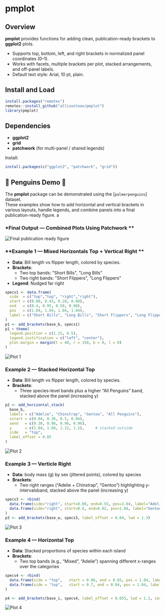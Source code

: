 # pmplot

## Overview
**pmplot** provides functions for adding clean, publication-ready brackets to **ggplot2** plots.

- Supports top, bottom, left, and right brackets in normalized panel coordinates (0–1).
- Works with facets, multiple brackets per plot, stacked arrangements, and off-panel labels.
- Default text style: Arial, 10 pt, plain.
## Install and Load
```r
install.packages("remotes")
remotes::install_github("allisonloan/pmplot")
library(pmplot)
```
## Dependencies
- **ggplot2**
- **grid**
- **patchwork** (for multi-panel / shared legends)

Install:
```r
install.packages(c("ggplot2", "patchwork", "grid"))
```
## 🐧 Penguins Demo 🐧 

The **pmplot** package can be demonstrated using the [`palmerpenguins`] dataset.  
These examples show how to add horizontal and vertical brackets in various layouts, handle legends, and combine panels into a final publication-ready figure.
a
### *Final Output — Combined Plots Using Patchwork **  
![Final publication ready figure](R/plot/final_plot_A4.png)
### **Example 1 — Mixed Horizontals Top + Vertical Right **  
- **Data**: Bill length vs flipper length, colored by species.  
- **Brackets**:  
  - Two top bands: "Short Bills", "Long Bills"  
  - Two right bands: "Short Flippers", "Long Flippers"  
- **Legend**: Nudged far right
```r
specs1 <- data.frame(
  side  = c("top","top", "right","right"),
  start = c(0.08, 0.43, 0.20, 0.60),
  end   = c(0.4, 0.95, 0.50, 0.90),
  pos   = c(1.04, 1.04, 1.04, 1.04),
  label = c("Short Bills", "Long Bills", "Short Flippers", "Long Flippers")
)
p1 <- add_brackets(base_b, specs1)
p1 + theme(
  legend.position = c(1.15, 0.5),
  legend.justification = c("left", "center"), 
  plot.margin = margin(t = 40, r = 150, b = 0, l = 0)
)
```
![Plot 1](R/plot/p1.png)

### **Example 2 — Stacked Horizontal Top**  
- **Data**: Bill length vs flipper length, colored by species.  
- **Brackets**:  
     - Three species-level bands plus a higher “All Penguins” band, stacked above the panel (increasing y) 

```r
p2 <- add_horizontal_stack(
  base_b,
  labels = c("Adelie", "Chinstrap", "Gentoo", "All Penguins"),
  xstart = c(0.04, 0.36, 0.5, 0.04),
  xend   = c(0.30, 0.96, 0.96, 0.96),
  y      = c(1.04, 1.04, 1.12, 1.2),     # stacked outside
  side   = "top",
  label_offset = 0.05
)
```
![Plot 2](R/plot/p2.png)

### **Example 3 — Verticle Right**  
- **Data**: body mass (g) by sex (jittered points), colored by species  
- **Brackets**:  
     - Two right ranges (“Adelie + Chinstrap”, “Gentoo”) highlighting y-intervalsband, stacked above the panel (increasing y) 

```r
specs3 <- rbind(
  data.frame(side="right", start=0.08, end=0.55, pos=1.04, label="Adelie + Chinstrap"),
  data.frame(side="right", start=0.6, end=0.92, pos=1.04, label="Gentoo")
)
p3 <- add_brackets(base_w, specs3, label_offset = 0.04, lwd = 1.3)
```
![Plot 3](R/plot/p3.png)
### **Example 4 — Horizontal Top**  
- **Data**: Stacked proportions of species within each island 
- **Brackets**:  
     - Two top bands (e.g., “Mixed”, “Adelie”) spanning different x-ranges over the categories

```r
specs4 <- rbind(
  data.frame(side = "top",   start = 0.06, end = 0.65, pos = 1.04, label = "Mixed"),
  data.frame(side = "top",   start = 0.7, end = 0.94, pos = 1.04, label = "Adelie")
)

p4 <- add_brackets(base_i, specs4, label_offset = 0.055, lwd = 1.2, cex = 0.9) 
```
![Plot 4](R/plot/p4.png)
